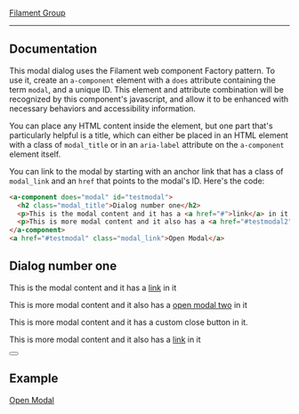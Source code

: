 ---
---

<script>this.customElements||document.write('<script src="./lib/document-register-element.js"><\x2fscript>');</script>
<script src="./lib/inert.js" defer></script>

<script type="module">
  import {Modal} from '../src/wc-modal.js';
  window.modal = Modal;
</script>
<script type="module">
  import './lib/wc-factory.js';
</script>
<link rel="stylesheet" href="../src/wc-modal.css">


<a href="https://www.filamentgroup.com" class="project-logo">Filament Group</a>

------------

## Documentation

This modal dialog uses the Filament web component Factory pattern. To use it, create an `a-component` element with a `does` attribute containing the term `modal`, and a unique ID. This element and attribute combination will be recognized by this component's javascript, and allow it to be enhanced with necessary behaviors and accessibility information.

You can place any HTML content inside the element, but one part that's particularly helpful is a title, which can either be placed in an HTML element with a class of `modal_title` or in an `aria-label` attribute on the `a-component` element itself. 

You can link to the modal by starting with an anchor link that has a class of `modal_link` and an `href` that points to the modal's ID. Here's the code:


```html
<a-component does="modal" id="testmodal">
  <h2 class="modal_title">Dialog number one</h2>
  <p>This is the modal content and it has a <a href="#">link</a> in it </p>
  <p>This is more modal content and it also has a <a href="#testmodal2" class="modal_link">open modal two</a> in it </p>
</a-component>
<a href="#testmodal" class="modal_link">Open Modal</a>
```


<a-component does="modal" id="testmodal">
  <h2 class="modal_title">Dialog number one</h2>
  <p>This is the modal content and it has a <a href="#">link</a> in it </p>
  <p>This is more modal content and it also has a <a href="#testmodal2" class="modal_link">open modal two</a> in it </p>
</a-component>


<a-component does="modal" id="testmodal2" aria-label="Dialog number two">
  <p>This is more modal content and it has a custom close button in it. </p>
  <p>This is more modal content and it also has a <a href="#">link</a> in it </p>
  <button class="modal_close" aria-label="Close Modal Window"></button>
</a-component>

## Example

<a href="#testmodal" class="modal_link">Open Modal</a>
